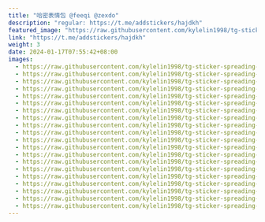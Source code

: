 ```yaml
---
title: "哈密表情包 @feeqi @zexdo"
description: "regular: https://t.me/addstickers/hajdkh"
featured_image: "https://raw.githubusercontent.com/kylelin1998/tg-sticker-spreading-worldwide-images/main/img/b18878c9-469e-4a31-b86c-bad477804c82.jpg"
link: "https://t.me/addstickers/hajdkh"
weight: 3
date: 2024-01-17T07:55:42+08:00
images:
  - https://raw.githubusercontent.com/kylelin1998/tg-sticker-spreading-worldwide-images/main/img/b18878c9-469e-4a31-b86c-bad477804c82.jpg
  - https://raw.githubusercontent.com/kylelin1998/tg-sticker-spreading-worldwide-images/main/img/589a5a9c-ff7f-439b-9231-fd67b48d17eb.jpg
  - https://raw.githubusercontent.com/kylelin1998/tg-sticker-spreading-worldwide-images/main/img/dd84707b-efdd-4722-9daf-92466b68fe34.jpg
  - https://raw.githubusercontent.com/kylelin1998/tg-sticker-spreading-worldwide-images/main/img/6f9c3333-e282-4f11-810e-fdb75a6354a7.jpg
  - https://raw.githubusercontent.com/kylelin1998/tg-sticker-spreading-worldwide-images/main/img/b3fe35df-1ed8-4fda-ae3f-d3ae1c38fcd3.jpg
  - https://raw.githubusercontent.com/kylelin1998/tg-sticker-spreading-worldwide-images/main/img/aeabc7ca-9619-4a55-ae81-aabc8f60e8bd.jpg
  - https://raw.githubusercontent.com/kylelin1998/tg-sticker-spreading-worldwide-images/main/img/b079d48c-2a0c-4a6e-907f-0b3219f03dce.jpg
  - https://raw.githubusercontent.com/kylelin1998/tg-sticker-spreading-worldwide-images/main/img/5359caa4-766f-4076-a2be-5f8b787621d5.jpg
  - https://raw.githubusercontent.com/kylelin1998/tg-sticker-spreading-worldwide-images/main/img/449f027f-f625-48fb-b974-a9a4a2660318.jpg
  - https://raw.githubusercontent.com/kylelin1998/tg-sticker-spreading-worldwide-images/main/img/56bb5e4d-a023-46e0-9ab6-45092a1aa7d4.jpg
  - https://raw.githubusercontent.com/kylelin1998/tg-sticker-spreading-worldwide-images/main/img/3c231bbf-0734-44f7-a04b-6e0e4a05d0bb.jpg
  - https://raw.githubusercontent.com/kylelin1998/tg-sticker-spreading-worldwide-images/main/img/a7f338e2-6f3c-409d-b3c4-b9ffe81395e2.jpg
  - https://raw.githubusercontent.com/kylelin1998/tg-sticker-spreading-worldwide-images/main/img/b62dab96-8c53-4fb7-94fe-7d06950840b1.jpg
  - https://raw.githubusercontent.com/kylelin1998/tg-sticker-spreading-worldwide-images/main/img/5d4851a2-e07e-48ad-b232-a87a012d087c.jpg
  - https://raw.githubusercontent.com/kylelin1998/tg-sticker-spreading-worldwide-images/main/img/302900a5-c96b-4a4b-a902-68c41f23ac09.jpg
  - https://raw.githubusercontent.com/kylelin1998/tg-sticker-spreading-worldwide-images/main/img/9ba497b4-3c44-41da-858f-2e87f363a3eb.jpg
  - https://raw.githubusercontent.com/kylelin1998/tg-sticker-spreading-worldwide-images/main/img/151e32fa-9d60-41ac-9b09-42ccfdb077c3.jpg
  - https://raw.githubusercontent.com/kylelin1998/tg-sticker-spreading-worldwide-images/main/img/63a0dbd2-e87f-477c-b772-d6d68d9cd6a0.jpg
  - https://raw.githubusercontent.com/kylelin1998/tg-sticker-spreading-worldwide-images/main/img/b51bb20f-9553-402a-afd4-3eef85cd3790.jpg
  - https://raw.githubusercontent.com/kylelin1998/tg-sticker-spreading-worldwide-images/main/img/a8023120-4492-4690-bdc0-a96aefd8baca.jpg
---
```

